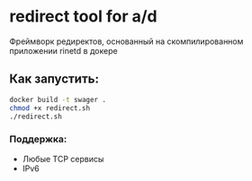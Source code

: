 # redirect tool for a/d

Фреймворк редиректов, основанный на скомпилированном приложении rinetd в докере

## Как запустить:

```bash
docker build -t swager .
chmod +x redirect.sh
./redirect.sh
```

### Поддержка:

 - Любые TCP сервисы
 - IPv6
